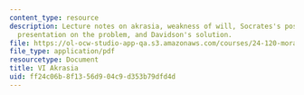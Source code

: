 ```yaml
---
content_type: resource
description: Lecture notes on akrasia, weakness of will, Socrates's position, Davidson's
  presentation on the problem, and Davidson's solution.
file: https://ol-ocw-studio-app-qa.s3.amazonaws.com/courses/24-120-moral-psychology-spring-2009/ff24c06b8f1356d904c9d353b79dfd4d_MIT24_120s09_lec06.pdf
file_type: application/pdf
resourcetype: Document
title: VI Akrasia
uid: ff24c06b-8f13-56d9-04c9-d353b79dfd4d
---
```

